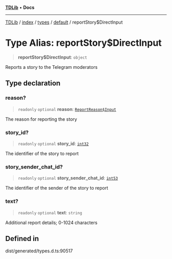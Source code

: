 [**TDLib**](../../../../../../README.md) • **Docs**

***

[TDLib](../../../../../../modules.md) / [index](../../../../../README.md) / [types](../../../README.md) / [default](../README.md) / reportStory$DirectInput

# Type Alias: reportStory$DirectInput

> **reportStory$DirectInput**: `object`

Reports a story to the Telegram moderators

## Type declaration

### reason?

> `readonly` `optional` **reason**: [`ReportReason$Input`](ReportReason$Input.md)

The reason for reporting the story

### story\_id?

> `readonly` `optional` **story\_id**: [`int32`](int32.md)

The identifier of the story to report

### story\_sender\_chat\_id?

> `readonly` `optional` **story\_sender\_chat\_id**: [`int53`](int53.md)

The identifier of the sender of the story to report

### text?

> `readonly` `optional` **text**: `string`

Additional report details; 0-1024 characters

## Defined in

dist/generated/types.d.ts:90517
